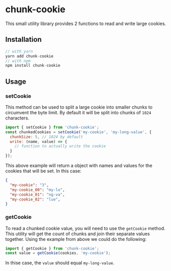 # chunk-cookie
This small utility library provides 2 functions to read and write large cookies.

## Installation
```js
// with yarn
yarn add chunk-cookie
// with npm
npm install chunk-cookie
```

## Usage
### setCookie
This method can be used to split a large cookie into smaller chunks to circumvent the byte limit. By default it will be split into chunks of `1024` characters.

```js
import { setCookie } from 'chunk-cookie';
const chunkedCookies = setCookie('my-cookie', 'my-long-value', {
  chunkSize: 5, // 1024 by default
  write: (name, value) => {
    // function to actually write the cookie
  }
});
```

This above example will return a object with names and values for the cookies that will be set. In this case:
```json
{
  "my-cookie": "3",
  "my-cookie_00": "my-lo",
  "my-cookie_01": "ng-va",
  "my-cookie_02": "lue",
}
```

### getCookie
To read a chunked cookie value, you will need to use the `getCookie` method. This utility will get the count of chunks and join their separate values together. Using the example from above we could do the following:

```js
import { getCookie } from 'chunk-cookie';
const value = getCookie(cookies, 'my-cookie');
```
In thise case, the `value` should equal `my-long-value`.